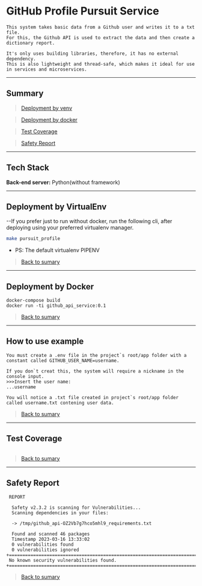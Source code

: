 # GitHub Profile Pursuit Service

```text
This system takes basic data from a Github user and writes it to a txt file.
For this, the Github API is used to extract the data and then create a dictionary report.

It's only uses building libraries, therefore, it has no external dependency.
This is also lightweight and thread-safe, which makes it ideal for use in services and microservices.
```
****
## Summary


>[Deployment by venv](#deployment-by-virtualenv)

>[Deployment by docker](#deployment-by-docker)

>[Test Coverage](#test-coverage)

>[Safety Report](#safety-report)
****
## Tech Stack

**Back-end server:** Python(without framework)
****
## Deployment by VirtualEnv

--If you prefer just to run without docker, run the following cli, after deploying using your preferred virtualenv manager.

```bash
make pursuit_profile
```

- PS: The default virtualenv PIPENV

>[Back to sumary](#summary)
****
## Deployment by Docker

```console
docker-compose build
docker run -ti github_api_service:0.1         
```
>[Back to sumary](#summary)
****

## How to use example
```text
You must create a .env file in the project`s root/app folder with a constant called GITHUB_USER_NAME=username. 

If you don`t creat this, the system will require a nickname in the console input.
>>>Insert the user name:
...username

You will notice a .txt file created in project`s root/app folder called username.txt contening user data.
```
>[Back to sumary](#summary)
***

## Test Coverage

```text

```

>[Back to sumary](#summary)
***

## Safety Report

```text
 REPORT 

  Safety v2.3.2 is scanning for Vulnerabilities...
  Scanning dependencies in your files:

  -> /tmp/github_api-OZ2Vb7g7hco5mhl9_requirements.txt

  Found and scanned 46 packages
  Timestamp 2023-03-16 13:33:02
  0 vulnerabilities found
  0 vulnerabilities ignored
+===========================================================================================+
 No known security vulnerabilities found. 
+===========================================================================================+
```
>[Back to sumary](#summary)
